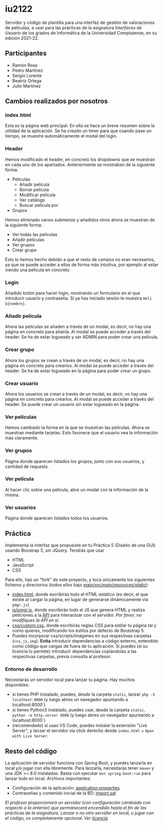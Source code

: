 # iu2122

Servidor y código de plantilla para una interfaz de gestión de valoraciones de películas, a usar para las prácticas de la asignatura *Interfaces de Usuario* de los grados de Informática de la Universidad Complutense, en su edición 2021-22.

## Participantes

- Ramón Rosa
- Pedro Martínez
- Sergio Lorente
- Beatriz Ortega
- Julio Martínez

## Cambios realizados por nosotros

### index.html

Esta es la página web principal. En ella se hace un breve resumen sobre la utilidad de la aplicación. Se ha creado un timer para que cuando pase un tiempo, se muestre automáticamente el modal del login.

### Header

Hemos modificado el header, en concreto los dropdowns que se muestran en cada uno de los apartados.
Anteriormente se mostraban de la siguiente forma:
- Películas
  - Añadir película
  - Borrar película
  - Modificar película
  - Ver catálogo
  - Buscar película por
- Grupos

Hemos eliminado varios submenús y añadidos otros ahora se muestran de la siguiente forma:

- Ver todas las películas
- Añadir películas
- Ver grupos
- Crear grupo

Esto lo hemos hecho debido a que el resto de campos no eran necesarios, ya que se puede acceder a ellos de forma más intuitiva, por ejemplo al estar viendo una película en concreto. 

### Login

Añadido botón para hacer login, mostrando un formulario en el que introducir usuario y contraseña. Si ya has iniciado sesión te muestra `Holi ${nombre}`.

### Añadir película

Ahora las películas se añaden a través de un modal, es decir, no hay una página en concreto para añairla. Al modal se puede acceder a través del header. Se ha de estar logueado y ser ADMIN para poder crear una película.

### Crear grupo

Ahora los grupos se crean a través de un modal, es decir, no hay una página en concreto para crearlos. Al modal se puede acceder a través del header. Se ha de estar logueado en la página para poder crear un grupo.

### Crear usuario

Ahora los usuarios se crean a través de un modal, es decir, no hay una página en concreto para crearlos. Al modal se puede acceder a través del header. Se puede crear un usuario sin estar logueado en la página.

### Ver películas

Hemos cambiado la forma en la que se muestran las películas. Ahora se muestran mediante tarjetas. Esto favorece que el usuario vea la información más claramente.

### Ver grupos

Página donde aparecen listados los grupos, junto con sus usuarios, y cantidad de requests.

### Ver película

Al hacer clic sobre una película, abre un modal con la información de la misma.

### Ver usuarios

Página donde aparecen listados todos los usuarios.

## Práctica

Implementa la interfaz que propusiste en tu Práctica 5 (Diseño de una GUI) usando Boostrap 5, *sin* JQuery. Tendrás que usar
- HTML
- JavaScript
- CSS

Para ello, haz un "fork" de este proyecto, y toca únicamente los siguientes ficheros y directorios (todos ellos bajo [main/src/main/resources/static](https://github.com/manuel-freire/iu2122/blob/main/src/main/resources/static/)):
- [index.html](https://github.com/manuel-freire/iu2122/blob/main/src/main/resources/static/index.html), donde escribirás todo el HTML estático (es decir, el que existe al cargar la página, en lugar de generarse dinámicamente vía `pmgr.js`)
- [js/pmgr.js](https://github.com/manuel-freire/iu2122/blob/main/src/main/resources/static/js/pmgr.js), donde escribirás todo el JS que genera HTML y realiza peticiones a la [API](https://github.com/manuel-freire/iu2122/blob/main/src/main/resources/static/js/pmgrapi.js) para interactuar con el servidor. *Por favor, no modifiques la API en sí*.
- [css/custom.css](https://github.com/manuel-freire/iu2122/blob/main/src/main/resources/static/css/custom.js), donde escribirás reglas CSS para estilar tu página tal y como quieres, modificando los estilos por defecto de Bootstrap 5.
- Puedes incorporar css/scripts/imágenes en sus respectivas carpetas (`css`, `js`, `img`). **Evita** introducir dependencias a código externo, entendido como código que cargas de fuera de tu aplicación. Sí puedes (si su licencia lo permite) introducir dependencias copiándolas a las respectivas carpetas, previa consulta al profesor.

### Entorno de desarrollo

Necesitarás un servidor local para lanzar tu página. Hay muchos disponibles:
- si tienes PHP instalado, puedes, desde la carpeta `static`, lanzar `php -S localhost:8000` (y luego abres un navegador apuntando a localhost:8000`)
- si tienes Python3 instalado, puedes usar, desde la carpeta `static`, `python -m http.server 8000` (y luego abres un navegador apuntando a localhost:8000`)
- (recomendado) si usas VS Code, puedes instalar la extensión "Live Server", y lanzar el servidor vía click derecho desde `index.html` + `Open with Live Server`.

## Resto del código

La aplicación de servidor funciona con Spring Boot, y puedes lanzarla en local y/o jugar con ella libremente. Para lanzarla, necesitarás tener `maven` y una JDK >= 8.0 instaladas. Basta con ejecutar `mvn spring-boot:run` para lanzar todo en local. Archivos importantes:
- Configuración de la aplicación: [application.properties](https://github.com/manuel-freire/iu2122/blob/main/src/main/resources/application.properties)
- Contraseñas y contenido inicial de la BD: [import.sql](https://github.com/manuel-freire/iu2122/blob/main/src/main/resources/import.sql)

*El profesor proporcionará un servidor (con configuración cambiada con respecto a la anterior) que permanecerá encendido hasta el fin de las prácticas de la asignatura. Lanzar o no otro servidor en local, o jugar con el codigo, es completamente opcional. Ver [licencia](https://github.com/manuel-freire/iu2122/blob/main/LICENSE)*



